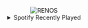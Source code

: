 <div align="center">
<picture>
    <source media="(prefers-color-scheme: dark)" srcset="https://i.ibb.co/LdZfhgJQ/output-gif.gif">
    <source media="(prefers-color-scheme: light)" srcset="https://i.ibb.co/LdZfhgJQ/output-gif.gif">
    <img alt="RENOS" src="https://i.ibb.co/LdZfhgJQ/output-gif.gif">
</picture>
<details>
<summary>Spotify Recently Played</summary>
<img src="https://spotify-recently-played-readme.vercel.app/api?user=31d6d6zerc5ct6kck32na2ozsqf4&unique=1&width=400" alt="Spotify" />
</details>
</div>

<!-- Image deletion URL: https://ibb.co/9Hrj34Vw/c1e141fe9a672a8d3a87a3e9412e59dc -->